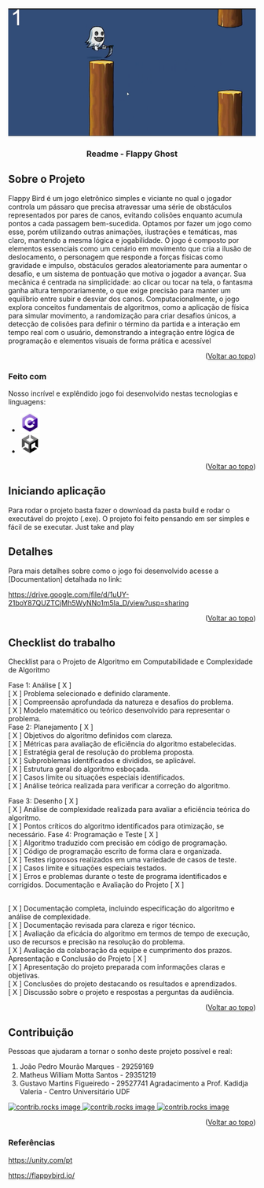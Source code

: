 <!-- Improved compatibility of back to top link: See: https://github.com/othneildrew/Best-README-Template/pull/73 -->
<a id="readme-top"></a>
<!--
*** Thanks for checking out the Best-README-Template. If you have a suggestion
*** that would make this better, please fork the repo and create a pull request
*** or simply open an issue with the tag "enhancement".
*** Don't forget to give the project a star!
*** Thanks again! Now go create something AMAZING! :D
-->



<!-- PROJECT SHIELDS -->
<!--
*** I'm using markdown "reference style" links for readability.
*** Reference links are enclosed in brackets [ ] instead of parentheses ( ).
*** See the bottom of this document for the declaration of the reference variables
*** for contributors-url, forks-url, etc. This is an optional, concise syntax you may use.
*** https://www.markdownguide.org/basic-syntax/#reference-style-links
-->



<!-- PROJECT LOGO -->
<br />
<div align="center">
  <a href="https://github.com/othneildrew/Best-README-Template">
    <img src="./Captura de tela 2024-11-25 203538.png" alt="Logo">
  </a>

  <h3 align="center">Readme - Flappy Ghost</h3>
</div>



<!-- ABOUT THE PROJECT -->
## Sobre o Projeto

Flappy Bird é um jogo eletrônico simples e viciante no qual o jogador controla um pássaro que 
precisa atravessar uma série de obstáculos representados por pares de canos, evitando colisões enquanto 
acumula pontos a cada passagem bem-sucedida. Optamos por fazer um jogo como esse, porém utilizando 
outras animações, ilustrações e temáticas, mas claro, mantendo a mesma lógica e jogabilidade. O jogo é 
composto por elementos essenciais como um cenário em movimento que cria a ilusão de deslocamento, o 
personagem que responde a forças físicas como gravidade e impulso, obstáculos gerados aleatoriamente para 
aumentar o desafio, e um sistema de pontuação que motiva o jogador a avançar. Sua mecânica é centrada na 
simplicidade: ao clicar ou tocar na tela, o fantasma ganha altura temporariamente, o que exige precisão para 
manter um equilíbrio entre subir e desviar dos canos. Computacionalmente, o jogo explora conceitos 
fundamentais de algoritmos, como a aplicação de física para simular movimento, a randomização para criar 
desafios únicos, a detecção de colisões para definir o término da partida e a interação em tempo real com o 
usuário, demonstrando a integração entre lógica de programação e elementos visuais de forma prática e 
acessível

<p align="right">(<a href="#readme-top">Voltar ao topo</a>)</p>



### Feito com

Nosso incrível e explêndido jogo foi desenvolvido nestas tecnologias e linguagens:

* <img src="./178512870-f58e1b32-b738-4949-a566-be513f28d439.png" width="40" height="40">
* <img src="./images.png" width="40" height="40">

<p align="right">(<a href="#readme-top">Voltar ao topo</a>)</p>



<!-- GETTING STARTED -->
## Iniciando aplicação

Para rodar o projeto basta fazer o download da pasta build e rodar o executável do projeto (.exe). O projeto foi feito pensando em ser simples e fácil de se executar. Just take and play

<!-- USAGE EXAMPLES -->
## Detalhes

Para mais detalhes sobre como o jogo foi desenvolvido acesse a [Documentation] detalhada no link:

https://drive.google.com/file/d/1uUY-21boY87QUZTCjMh5WyNNo1m5la_D/view?usp=sharing

<p align="right">(<a href="#readme-top">Voltar ao topo</a>)</p>



<!-- ROADMAP -->
## Checklist do trabalho

Checklist para o Projeto de Algoritmo em Computabilidade e Complexidade de Algoritmo

Fase 1: Análise [ X ] 
<br>
[ X ] Problema selecionado e definido claramente.<br>
[ X ]  Compreensão aprofundada da natureza e desafios do problema.<br>
[ X ] Modelo matemático ou teórico desenvolvido para representar o problema.
<br>
Fase 2: Planejamento [ X ] 
<br>[ X ] Objetivos do algoritmo definidos com clareza.
<br> [ X ] Métricas para avaliação de eficiência do algoritmo estabelecidas.
<br> [ X ] Estratégia geral de resolução do problema proposta.
<br> [ X ] Subproblemas identificados e divididos, se aplicável.
<br> [ X ] Estrutura geral do algoritmo esboçada.
<br> [ X ] Casos limite ou situações especiais identificados.
<br> [ X ] Análise teórica realizada para verificar a correção do algoritmo.

Fase 3: Desenho [ X ] 
<br> [ X ] Análise de complexidade realizada para avaliar a eficiência teórica do algoritmo.
<br> [ X ] Pontos críticos do algoritmo identificados para otimização, se necessário.
Fase 4: Programação e Teste [ X ] 
<br>
[ X ] Algoritmo traduzido com precisão em código de programação.<br>
[ X ] Código de programação escrito de forma clara e organizada.<br>
[ X ]  Testes rigorosos realizados em uma variedade de casos de teste.<br>
[ X ] Casos limite e situações especiais testados.<br>
[ X ] Erros e problemas durante o teste de programa identificados e corrigidos.
Documentação e Avaliação do Projeto [ X ] 

<br> [ X ] Documentação completa, incluindo especificação do algoritmo e análise de complexidade.
<br> [ X ] Documentação revisada para clareza e rigor técnico.
<br> [ X ] Avaliação da eficácia do algoritmo em termos de tempo de execução, uso de recursos e precisão na resolução do problema.
<br> [ X ] Avaliação da colaboração da equipe e cumprimento dos prazos.
Apresentação e Conclusão do Projeto [ X ] 
<br>
[ X ] Apresentação do projeto preparada com informações claras e objetivas.<br>
[ X ] Conclusões do projeto destacando os resultados e aprendizados.<br>
[ X ] Discussão sobre o projeto e respostas a perguntas da audiência.
<p align="right">(<a href="#readme-top">Voltar ao topo</a>)</p>



<!-- CONTRIBUTING -->
## Contribuição

Pessoas que ajudaram a tornar o sonho deste projeto possível e real:

1. João Pedro Mourão Marques - 29259169
2. Matheus William Motta Santos - 29351219
3. Gustavo Martins Figueiredo - 29527741
Agradacimento a Prof. Kadidja Valeria - Centro Universitário UDF



<a href="https://github.com/GustaM0?tab=following">
  <img src="https://avatars.githubusercontent.com/u/169943962?v=4" alt="contrib.rocks image"  width="80" height="80" />
</a>

<a href="https://github.com/JoaoP3droMM">
  <img src="https://avatars.githubusercontent.com/u/105229253?v=4" alt="contrib.rocks image"  width="80" height="80" />
</a>

<a href="https://github.com/MWILLITT">
  <img src="https://avatars.githubusercontent.com/u/103945425?v=4" alt="contrib.rocks image"  width="80" height="80"/>
</a>

<p align="right">(<a href="#readme-top">Voltar ao topo</a>)</p>


### Referências

https://unity.com/pt

https://flappybird.io/


<!-- MARKDOWN LINKS & IMAGES -->
<!-- https://www.markdownguide.org/basic-syntax/#reference-style-links -->
[contributors-shield]: https://img.shields.io/github/contributors/othneildrew/Best-README-Template.svg?style=for-the-badge
[contributors-url]: https://github.com/othneildrew/Best-README-Template/graphs/contributors
[forks-shield]: https://img.shields.io/github/forks/othneildrew/Best-README-Template.svg?style=for-the-badge
[forks-url]: https://github.com/othneildrew/Best-README-Template/network/members
[stars-shield]: https://img.shields.io/github/stars/othneildrew/Best-README-Template.svg?style=for-the-badge
[stars-url]: https://github.com/othneildrew/Best-README-Template/stargazers
[issues-shield]: https://img.shields.io/github/issues/othneildrew/Best-README-Template.svg?style=for-the-badge
[issues-url]: https://github.com/othneildrew/Best-README-Template/issues
[license-shield]: https://img.shields.io/github/license/othneildrew/Best-README-Template.svg?style=for-the-badge
[license-url]: https://github.com/othneildrew/Best-README-Template/blob/master/LICENSE.txt
[linkedin-shield]: https://img.shields.io/badge/-LinkedIn-black.svg?style=for-the-badge&logo=linkedin&colorB=555
[linkedin-url]: https://linkedin.com/in/othneildrew
[product-screenshot]: images/screenshot.png
[Next.js]: https://img.shields.io/badge/next.js-000000?style=for-the-badge&logo=nextdotjs&logoColor=white
[Next-url]: https://nextjs.org/
[React.js]: https://img.shields.io/badge/React-20232A?style=for-the-badge&logo=react&logoColor=61DAFB
[React-url]: https://reactjs.org/
[Vue.js]: https://img.shields.io/badge/Vue.js-35495E?style=for-the-badge&logo=vuedotjs&logoColor=4FC08D
[Vue-url]: https://vuejs.org/
[Angular.io]: https://img.shields.io/badge/Angular-DD0031?style=for-the-badge&logo=angular&logoColor=white
[Angular-url]: https://angular.io/
[Svelte.dev]: https://img.shields.io/badge/Svelte-4A4A55?style=for-the-badge&logo=svelte&logoColor=FF3E00
[Svelte-url]: https://svelte.dev/
[Laravel.com]: https://img.shields.io/badge/Laravel-FF2D20?style=for-the-badge&logo=laravel&logoColor=white
[Laravel-url]: https://laravel.com
[Bootstrap.com]: https://img.shields.io/badge/Bootstrap-563D7C?style=for-the-badge&logo=bootstrap&logoColor=white
[Bootstrap-url]: https://getbootstrap.com
[JQuery.com]: https://img.shields.io/badge/jQuery-0769AD?style=for-the-badge&logo=jquery&logoColor=white
[JQuery-url]: https://jquery.com 
